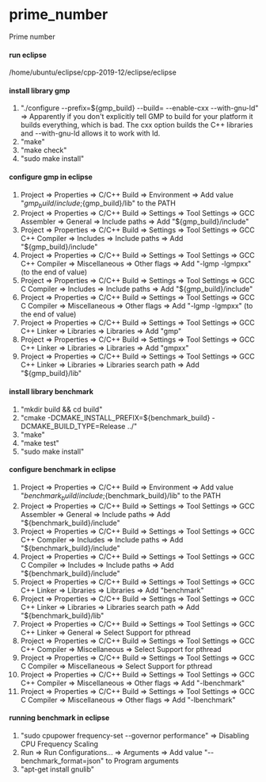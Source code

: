 # prime_number
Prime number

#### run eclipse
/home/ubuntu/eclipse/cpp-2019-12/eclipse/eclipse

#### install library gmp
1. "./configure --prefix=${gmp_build} --build= --enable-cxx --with-gnu-ld" => Apparently if you don't explicitly tell GMP to build for your platform it builds everything, which is bad. The cxx option builds the C++ libraries and --with-gnu-ld allows it to work with ld.
2. "make" 
3. "make check"
4. "sudo make install"

#### configure gmp in eclipse
1. Project => Properties => C/C++ Build => Environment => Add value "${gmp_build}/include;${gmp_build}/lib" to the PATH 
2. Project => Properties => C/C++ Build => Settings => Tool Settings => GCC Assembler => General => Include paths => Add "${gmp_build}/include"
3. Project => Properties => C/C++ Build => Settings => Tool Settings => GCC C++ Compiler => Includes => Include paths => Add "${gmp_build}/include" 
4. Project => Properties => C/C++ Build => Settings => Tool Settings => GCC C++ Compiler => Miscellaneous => Other flags => Add "-lgmp -lgmpxx" (to the end of value)
5. Project => Properties => C/C++ Build => Settings => Tool Settings => GCC C Compiler => Includes => Include paths => Add "${gmp_build}/include" 
6. Project => Properties => C/C++ Build => Settings => Tool Settings => GCC C Compiler => Miscellaneous => Other flags => Add "-lgmp -lgmpxx" (to the end of value)
7. Project => Properties => C/C++ Build => Settings => Tool Settings => GCC C++ Linker => Libraries => Libraries => Add "gmp"
8. Project => Properties => C/C++ Build => Settings => Tool Settings => GCC C++ Linker => Libraries => Libraries => Add "gmpxx"
9. Project => Properties => C/C++ Build => Settings => Tool Settings => GCC C++ Linker => Libraries => Libraries search path => Add "${gmp_build}/lib"

#### install library benchmark
1. "mkdir build && cd build"
2. "cmake -DCMAKE_INSTALL_PREFIX=${benchmark_build} -DCMAKE_BUILD_TYPE=Release ../" 
3. "make"
4. "make test"
5. "sudo make install"

#### configure benchmark in eclipse
1. Project => Properties => C/C++ Build => Environment => Add value "${benchmark_build}/include;${benchmark_build}/lib" to the PATH 
2. Project => Properties => C/C++ Build => Settings => Tool Settings => GCC Assembler => General => Include paths => Add "${benchmark_build}/include"
3. Project => Properties => C/C++ Build => Settings => Tool Settings => GCC C++ Compiler => Includes => Include paths => Add "${benchmark_build}/include" 
4. Project => Properties => C/C++ Build => Settings => Tool Settings => GCC C Compiler => Includes => Include paths => Add "${benchmark_build}/include" 
5. Project => Properties => C/C++ Build => Settings => Tool Settings => GCC C++ Linker => Libraries => Libraries => Add "benchmark"
6. Project => Properties => C/C++ Build => Settings => Tool Settings => GCC C++ Linker => Libraries => Libraries search path => Add "${benchmark_build}/lib"
7. Project => Properties => C/C++ Build => Settings => Tool Settings => GCC C++ Linker => General => Select Support for pthread
8. Project => Properties => C/C++ Build => Settings => Tool Settings => GCC C++ Compiler => Miscellaneous => Select Support for pthread
9. Project => Properties => C/C++ Build => Settings => Tool Settings => GCC C Compiler => Miscellaneous => Select Support for pthread
10. Project => Properties => C/C++ Build => Settings => Tool Settings => GCC C++ Compiler => Miscellaneous => Other flags => Add "-lbenchmark"
11. Project => Properties => C/C++ Build => Settings => Tool Settings => GCC C Compiler => Miscellaneous => Other flags => Add "-lbenchmark"

#### running benchmark in eclipse
1. "sudo cpupower frequency-set --governor performance" => Disabling CPU Frequency Scaling
2. Run => Run Configurations... => Arguments => Add value "--benchmark_format=json" to Program arguments
3. "apt-get install gnulib"
